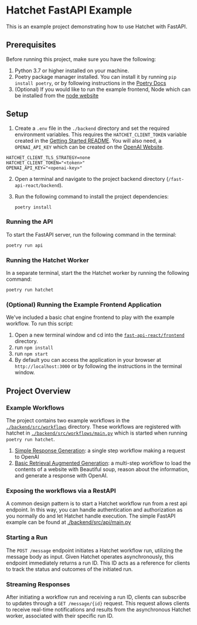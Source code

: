 # Hatchet FastAPI Example

This is an example project demonstrating how to use Hatchet with FastAPI.

## Prerequisites

Before running this project, make sure you have the following:

1. Python 3.7 or higher installed on your machine.
2. Poetry package manager installed. You can install it by running `pip install poetry`, or by following instructions in the [Poetry Docs](https://python-poetry.org/docs/#installation)
3. (Optional) If you would like to run the example frontend, Node which can be installed from the [node website](https://nodejs.org/en/download)

## Setup

1. Create a `.env` file in the `./backend` directory and set the required environment variables. This requires the `HATCHET_CLIENT_TOKEN` variable created in the [Getting Started README](../README.md). You will also need, a `OPENAI_API_KEY` which can be created on the [OpenAI Website](https://help.openai.com/en/articles/4936850-where-do-i-find-my-openai-api-key).

```
HATCHET_CLIENT_TLS_STRATEGY=none
HATCHET_CLIENT_TOKEN="<token>"
OPENAI_API_KEY="<openai-key>"
```

2. Open a terminal and navigate to the project backend directory (`/fast-api-react/backend`).

3. Run the following command to install the project dependencies:

   ```shell
   poetry install
   ```

### Running the API

To start the FastAPI server, run the following command in the terminal:

```shell
poetry run api
```

### Running the Hatchet Worker

In a separate terminal, start the the Hatchet worker by running the following command:

```shell
poetry run hatchet
```

### (Optional) Running the Example Frontend Application

We've included a basic chat engine frontend to play with the example workflow. To run this script:

1. Open a new terminal window and cd into the [`fast-api-react/frontend`](./frontend/) directory.
2. run `npm install`
3. run `npm start`
4. By default you can access the application in your browser at `http://localhost:3000` or by following the instructions in the terminal window.

## Project Overview

### Example Workflows

The project contains two example workflows in the [`./backend/src/workflows`](./backend/src/workflows/) directory. These workflows are registered with hatchet in [`./backend/src/workflows/main.py`](./backend/src/workflows/main.py) which is started when running `poetry run hatchet`.

1. [Simple Response Generation](./backend/src/workflows/simple.py): a single step workflow making a request to OpenAI
2. [Basic Retrieval Augmented Generation](./backend/src/workflows/basicrag.py): a multi-step workflow to load the contents of a website with Beautiful soup, reason about the information, and generate a response with OpenAI.

### Exposing the workflows via a RestAPI

A common design pattern is to start a Hatchet workflow run from a rest api endpoint. In this way, you can handle authentication and authorization as you normally do and let Hatchet handle execution. The simple FastAPI example can be found at [./backend/src/api/main.py](./backend/src/api/main.py)

### Starting a Run

The `POST /message` endpoint initiates a Hatchet workflow run, utilizing the message body as input. Given Hatchet operates asynchronously, this endpoint immediately returns a run ID. This ID acts as a reference for clients to track the status and outcomes of the initiated run.

### Streaming Responses

After initiating a workflow run and receiving a run ID, clients can subscribe to updates through a `GET /message/{id}` request. This request allows clients to receive real-time notifications and results from the asynchronous Hatchet worker, associated with their specific run ID.
